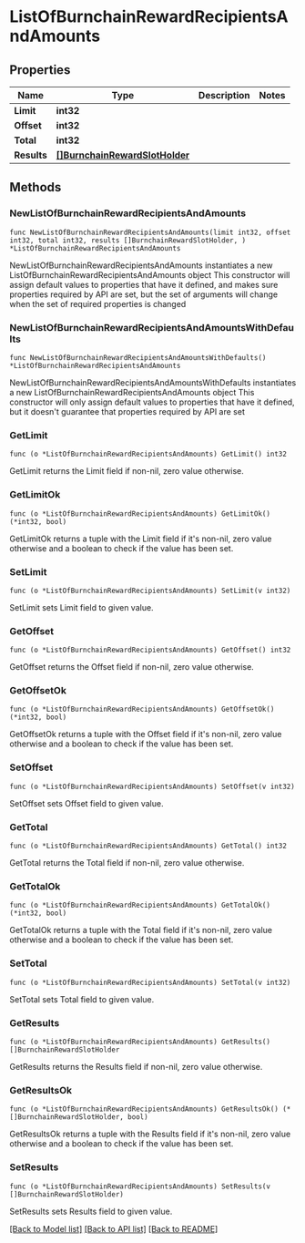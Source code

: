 # ListOfBurnchainRewardRecipientsAndAmounts

## Properties

Name | Type | Description | Notes
------------ | ------------- | ------------- | -------------
**Limit** | **int32** |  | 
**Offset** | **int32** |  | 
**Total** | **int32** |  | 
**Results** | [**[]BurnchainRewardSlotHolder**](BurnchainRewardSlotHolder.md) |  | 

## Methods

### NewListOfBurnchainRewardRecipientsAndAmounts

`func NewListOfBurnchainRewardRecipientsAndAmounts(limit int32, offset int32, total int32, results []BurnchainRewardSlotHolder, ) *ListOfBurnchainRewardRecipientsAndAmounts`

NewListOfBurnchainRewardRecipientsAndAmounts instantiates a new ListOfBurnchainRewardRecipientsAndAmounts object
This constructor will assign default values to properties that have it defined,
and makes sure properties required by API are set, but the set of arguments
will change when the set of required properties is changed

### NewListOfBurnchainRewardRecipientsAndAmountsWithDefaults

`func NewListOfBurnchainRewardRecipientsAndAmountsWithDefaults() *ListOfBurnchainRewardRecipientsAndAmounts`

NewListOfBurnchainRewardRecipientsAndAmountsWithDefaults instantiates a new ListOfBurnchainRewardRecipientsAndAmounts object
This constructor will only assign default values to properties that have it defined,
but it doesn't guarantee that properties required by API are set

### GetLimit

`func (o *ListOfBurnchainRewardRecipientsAndAmounts) GetLimit() int32`

GetLimit returns the Limit field if non-nil, zero value otherwise.

### GetLimitOk

`func (o *ListOfBurnchainRewardRecipientsAndAmounts) GetLimitOk() (*int32, bool)`

GetLimitOk returns a tuple with the Limit field if it's non-nil, zero value otherwise
and a boolean to check if the value has been set.

### SetLimit

`func (o *ListOfBurnchainRewardRecipientsAndAmounts) SetLimit(v int32)`

SetLimit sets Limit field to given value.


### GetOffset

`func (o *ListOfBurnchainRewardRecipientsAndAmounts) GetOffset() int32`

GetOffset returns the Offset field if non-nil, zero value otherwise.

### GetOffsetOk

`func (o *ListOfBurnchainRewardRecipientsAndAmounts) GetOffsetOk() (*int32, bool)`

GetOffsetOk returns a tuple with the Offset field if it's non-nil, zero value otherwise
and a boolean to check if the value has been set.

### SetOffset

`func (o *ListOfBurnchainRewardRecipientsAndAmounts) SetOffset(v int32)`

SetOffset sets Offset field to given value.


### GetTotal

`func (o *ListOfBurnchainRewardRecipientsAndAmounts) GetTotal() int32`

GetTotal returns the Total field if non-nil, zero value otherwise.

### GetTotalOk

`func (o *ListOfBurnchainRewardRecipientsAndAmounts) GetTotalOk() (*int32, bool)`

GetTotalOk returns a tuple with the Total field if it's non-nil, zero value otherwise
and a boolean to check if the value has been set.

### SetTotal

`func (o *ListOfBurnchainRewardRecipientsAndAmounts) SetTotal(v int32)`

SetTotal sets Total field to given value.


### GetResults

`func (o *ListOfBurnchainRewardRecipientsAndAmounts) GetResults() []BurnchainRewardSlotHolder`

GetResults returns the Results field if non-nil, zero value otherwise.

### GetResultsOk

`func (o *ListOfBurnchainRewardRecipientsAndAmounts) GetResultsOk() (*[]BurnchainRewardSlotHolder, bool)`

GetResultsOk returns a tuple with the Results field if it's non-nil, zero value otherwise
and a boolean to check if the value has been set.

### SetResults

`func (o *ListOfBurnchainRewardRecipientsAndAmounts) SetResults(v []BurnchainRewardSlotHolder)`

SetResults sets Results field to given value.



[[Back to Model list]](../README.md#documentation-for-models) [[Back to API list]](../README.md#documentation-for-api-endpoints) [[Back to README]](../README.md)


